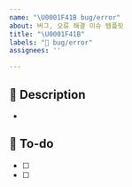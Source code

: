 ```yaml
---
name: "\U0001F41B bug/error"
about: 버그, 오류 해결 이슈 템플릿
title: "\U0001F41B"
labels: "🐛 bug/error"
assignees: ''

---
```


## 📌 Description
- 

## 📝 To-do
- [ ] 
- [ ]
